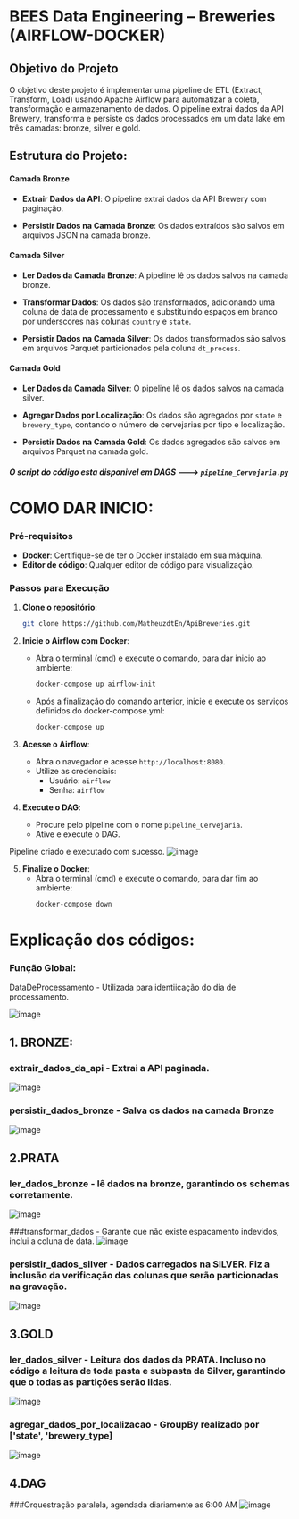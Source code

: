 # BEES Data Engineering – Breweries (AIRFLOW-DOCKER)

## Objetivo do Projeto

O objetivo deste projeto é implementar uma pipeline de ETL (Extract, Transform, Load) usando Apache Airflow para automatizar a coleta, transformação e armazenamento de dados. O pipeline extrai dados da API Brewery, transforma e persiste os dados processados em um data lake em três camadas: bronze, silver e gold.

## Estrutura do Projeto:

#### Camada Bronze
- **Extrair Dados da API**: O pipeline extrai dados da API Brewery com paginação.

- **Persistir Dados na Camada Bronze**: Os dados extraídos são salvos em arquivos JSON na camada bronze.

#### Camada Silver
- **Ler Dados da Camada Bronze**: A pipeline lê os dados salvos na camada bronze.

- **Transformar Dados**: Os dados são transformados, adicionando uma coluna de data de processamento e substituindo espaços em branco por underscores nas colunas `country` e `state`.

- **Persistir Dados na Camada Silver**: Os dados transformados são salvos em arquivos Parquet particionados pela coluna `dt_process`.

#### Camada Gold
- **Ler Dados da Camada Silver**: O pipeline lê os dados salvos na camada silver.

- **Agregar Dados por Localização**: Os dados são agregados por `state` e `brewery_type`, contando o número de cervejarias por tipo e localização.

- **Persistir Dados na Camada Gold**: Os dados agregados são salvos em arquivos Parquet na camada gold.


##### O script do código esta disponivel em DAGS ---> `pipeline_Cervejaria.py`

# COMO DAR INICIO:



### Pré-requisitos

- **Docker**: Certifique-se de ter o Docker instalado em sua máquina.
- **Editor de código**: Qualquer editor de código para visualização.
### Passos para Execução

1. **Clone o repositório**:
    ```sh
    git clone https://github.com/MatheuzdtEn/ApiBreweries.git
    
    ```
2. **Inicie o Airflow com Docker**:
    - Abra o terminal (cmd) e execute o comando, para dar inicio ao ambiente:
      ```sh
      docker-compose up airflow-init
      ```
    - Após a finalização do comando anterior, inicie e execute os serviços definidos do docker-compose.yml:
      ```sh
      docker-compose up
      ```

3. **Acesse o Airflow**:
    - Abra o navegador e acesse `http://localhost:8080`.
    - Utilize as credenciais:
        - Usuário: `airflow`
        - Senha: `airflow`

4. **Execute o DAG**:
    - Procure pelo pipeline com o nome `pipeline_Cervejaria`.
    - Ative e execute o DAG.
      
Pipeline criado e executado com sucesso.
![image](https://github.com/MatheuzdtEn/ApiBreweries/assets/106482156/ca7b8580-88de-40e3-9531-1da3e4352644)


5. **Finalize o Docker**:
    - Abra o terminal (cmd) e execute o comando, para dar fim ao ambiente:
      ```sh
      docker-compose down
      ```

# Explicação dos códigos:

### Função Global:
DataDeProcessamento - Utilizada para identiicação do dia de processamento.

![image](https://github.com/MatheuzdtEn/ApiBreweries/assets/106482156/193946e6-3ba0-455c-b898-64142b57d96e)


## 1. BRONZE:

### extrair_dados_da_api - Extrai a API paginada.
![image](https://github.com/MatheuzdtEn/ApiBreweries/assets/106482156/3c0d61b1-073c-41e4-8e51-58e844feef25)


### persistir_dados_bronze - Salva os dados na camada Bronze
![image](https://github.com/MatheuzdtEn/ApiBreweries/assets/106482156/02c42115-a8da-440f-b043-ead5682a6d51)

## 2.PRATA
### ler_dados_bronze - lê dados na bronze, garantindo os schemas corretamente.

![image](https://github.com/MatheuzdtEn/ApiBreweries/assets/106482156/7e215326-9c6e-45a1-80ab-00365eab8708)

###transformar_dados - Garante que não existe espacamento indevidos, inclui a coluna de data.
![image](https://github.com/MatheuzdtEn/ApiBreweries/assets/106482156/d84f79f0-f8ae-47be-ba1d-b219376bc195)

### persistir_dados_silver - Dados carregados na SILVER. Fiz a inclusão da verificação das colunas que serão particionadas na gravação.
![image](https://github.com/MatheuzdtEn/ApiBreweries/assets/106482156/a7cb69e4-84bd-4ee1-be8d-841e29a57196)

## 3.GOLD
### ler_dados_silver - Leitura dos dados da PRATA. Incluso no código a leitura de toda pasta e subpasta da Silver, garantindo que o todas as partições serão lidas.
![image](https://github.com/MatheuzdtEn/ApiBreweries/assets/106482156/1e055eed-927c-4165-b925-3e40f9a2e3fa)

### agregar_dados_por_localizacao - GroupBy realizado por ['state', 'brewery_type]
![image](https://github.com/MatheuzdtEn/ApiBreweries/assets/106482156/5c04c02e-7257-43d1-8d39-f9930971f719)


## 4.DAG 
###Orquestração paralela, agendada diariamente as 6:00 AM
![image](https://github.com/MatheuzdtEn/ApiBreweries/assets/106482156/016c5347-3ca5-4bdf-b42d-c2a61e316d9b)







   


